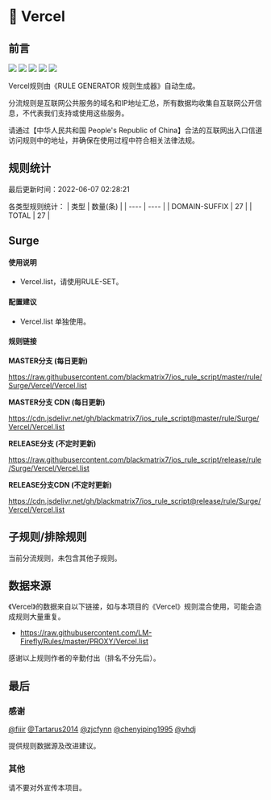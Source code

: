 # 🧸 Vercel

## 前言

![](https://shields.io/badge/-移除重复规则-ff69b4) ![](https://shields.io/badge/-DOMAIN与DOMAIN--SUFFIX合并-green) ![](https://shields.io/badge/-DOMAIN--SUFFIX间合并-critical) ![](https://shields.io/badge/-DOMAIN--SUFFIX与DOMAIN--KEYWORD合并-blue) ![](https://shields.io/badge/-IP--CIDR(6)合并-blueviolet) 

Vercel规则由《RULE GENERATOR 规则生成器》自动生成。

分流规则是互联网公共服务的域名和IP地址汇总，所有数据均收集自互联网公开信息，不代表我们支持或使用这些服务。

请通过【中华人民共和国 People's Republic of China】合法的互联网出入口信道访问规则中的地址，并确保在使用过程中符合相关法律法规。

## 规则统计

最后更新时间：2022-06-07 02:28:21

各类型规则统计：
| 类型 | 数量(条)  | 
| ---- | ----  |
| DOMAIN-SUFFIX | 27  | 
| TOTAL | 27  | 


## Surge 

#### 使用说明
- Vercel.list，请使用RULE-SET。

#### 配置建议
- Vercel.list 单独使用。

#### 规则链接
**MASTER分支 (每日更新)**

https://raw.githubusercontent.com/blackmatrix7/ios_rule_script/master/rule/Surge/Vercel/Vercel.list

**MASTER分支 CDN (每日更新)**

https://cdn.jsdelivr.net/gh/blackmatrix7/ios_rule_script@master/rule/Surge/Vercel/Vercel.list

**RELEASE分支 (不定时更新)**

https://raw.githubusercontent.com/blackmatrix7/ios_rule_script/release/rule/Surge/Vercel/Vercel.list

**RELEASE分支CDN (不定时更新)**

https://cdn.jsdelivr.net/gh/blackmatrix7/ios_rule_script@release/rule/Surge/Vercel/Vercel.list

## 子规则/排除规则


当前分流规则，未包含其他子规则。

## 数据来源

《Vercel》的数据来自以下链接，如与本项目的《Vercel》规则混合使用，可能会造成规则大量重复。

- https://raw.githubusercontent.com/LM-Firefly/Rules/master/PROXY/Vercel.list


感谢以上规则作者的辛勤付出（排名不分先后）。

## 最后

### 感谢

[@fiiir](https://github.com/fiiir) [@Tartarus2014](https://github.com/Tartarus2014) [@zjcfynn](https://github.com/zjcfynn) [@chenyiping1995](https://github.com/chenyiping1995) [@vhdj](https://github.com/vhdj)

提供规则数据源及改进建议。

### 其他

请不要对外宣传本项目。